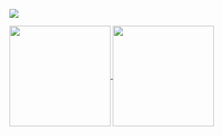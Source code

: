 ![](/MeagerHardtofindAlbertosaurus-size_restricted.gif)

<a href="https://danielthecyberdude.com">
  <img height=180 align="center" src="https://github-readme-stats.vercel.app/api?username=D4LI3N&custom_title=Daniel%27s%20GitHub%20Stats&show_icons=true&rank_icon=percentile&hide=issues&theme=chartreuse-dark" />
</a>

<a href="https://danielthecyberdude.com/skills">
  <img height=180 align="center" src="https://github-readme-stats.vercel.app/api/top-langs/?username=D4LI3N&layout=compact&show_icons=true&hide=HLSL,HTML,batchfile,shell&theme=chartreuse-dark"
    />
</a>
